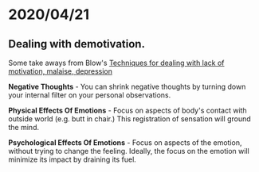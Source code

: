 # 2020/04/21

## Dealing with demotivation.

Some take aways from Blow's [Techniques for dealing with lack of motivation, malaise, depression](https://www.youtube.com/watch?v=i7kh8pNRWOo)

**Negative Thoughts** - You can shrink negative thoughts by turning down your internal filter on your personal observations.

**Physical Effects Of Emotions** - Focus on aspects of body's contact with outside world (e.g. butt in chair.) This registration of sensation will ground the mind.

**Psychological Effects Of Emotions** - Focus on aspects of the emotion, without trying to change the feeling. Ideally, the focus on the emotion will minimize its impact by draining its fuel.

